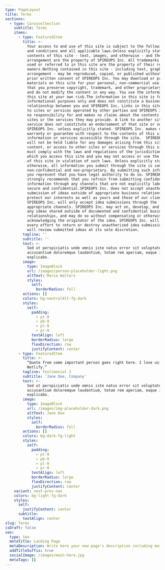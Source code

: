 ```yaml
---
type: PageLayout
title: Terms
sections:
  - type: CarouselSection
    subtitle: Terms
    items:
      - type: FeaturedItem
        title: >-
          Your access to and use of this site is subject to the following terms
          and conditions and all applicable laws.Unless explicitly stated, all
          contents of this site - text, images, and otherwise - and their
          arrangement are the property of SPIREOPS Inc. All trademarks and logos
          used or referred to in this site are the property of their respective
          owners.Nothing contained in this site - including text, graphics, and
          arrangement - may be reproduced, copied, or published without the
          prior written consent of SPIREOPS Inc. You may download or print the
          materials on this site for your personal, non-commercial use, provided
          that you preserve copyright, trademark, and other proprietary notices
          and do not modify the content in any way. You use the information on
          this site at your own risk.The information in this site is for
          informational purposes only and does not constitute a business
          relationship between you and SPIREOPS Inc. Links in this site may lead
          to sites or services operated by other parties and SPIREOPS Inc. takes
          no responsibility for and makes no claims about the contents of those
          sites or the services they may provide. A link to another site or
          service does not constitute an endorsement of that site or service by
          SPIREOPS Inc. unless explicitly stated. SPIREOPS Inc. makes no
          warranty or guarantee with respect to the contents of this site or any
          information or services accessible through the site.  SPIREOPS Inc.
          will not be held liable for any damages arising from this site, its
          content, or access to other sites or services through this site.You
          must comply with the laws and regulations of the jurisdiction from
          which you access this site and you may not access or use the content
          of this site in violation of such laws. Unless explicitly stated
          otherwise, all information you submit through the site is considered
          non-confidential and non-proprietary. By submitting such information,
          you represent that you have legal authority to do so. SPIREOPS Inc.
          strongly recommends that you refrain from submitting confidential
          information through any channels that are not explicitly labeled
          secure and confidential.SPIREOPS Inc. does not accept unauthorized
          submission of ideas outside of appropriate business relationships. To
          protect our interests as well as yours and those of our clients,
          SPIREOPS Inc. will only accept idea submissions through the
          appropriate channels. SPIREOPS Inc. may act on, develop, and publish
          any ideas shared outside of documented and confidential business
          relationships, and may do so without compensating or otherwise
          acknowledging the originator of the idea. SPIREOPS Inc. will make
          every effort to return or destroy unauthorized idea submissions but
          will review submitted ideas at its sole discretion.
        tagline: ''
        subtitle: ''
        text: >-
          Sed ut perspiciatis unde omnis iste natus error sit voluptatem
          accusantium doloremque laudantium, totam rem aperiam, eaque ipsa quae.
          explicabo.
        image:
          type: ImageBlock
          url: /images/person-placeholder-light.png
          altText: Maria Walters
          styles:
            self:
              borderRadius: full
        actions: []
        colors: bg-neutralAlt-fg-dark
        styles:
          self:
            padding:
              - pt-9
              - pb-9
              - pl-9
              - pr-9
            textAlign: left
            borderRadius: large
            flexDirection: row
            justifyContent: center
      - type: FeaturedItem
        title: >-
          “Quote from some important person goes right here. I love using
          Netlify.”
        tagline: Testimonial 2
        subtitle: 'Jane Doe, Company'
        text: >-
          Sed ut perspiciatis unde omnis iste natus error sit voluptatem
          accusantium doloremque laudantium, totam rem aperiam, eaque ipsa quae.
          explicabo.
        image:
          type: ImageBlock
          url: /images/img-placeholder-dark.png
          altText: Jane Doe
          styles:
            self:
              borderRadius: full
        actions: []
        colors: bg-dark-fg-light
        styles:
          self:
            padding:
              - pt-9
              - pb-9
              - pl-9
              - pr-9
            textAlign: left
            borderRadius: large
            flexDirection: row
            justifyContent: center
    variant: next-prev-nav
    colors: bg-light-fg-dark
    styles:
      self:
        justifyContent: center
      subtitle:
        textAlign: center
slug: Terms
isDraft: false
seo:
  type: Seo
  metaTitle: Landing Page
  metaDescription: Write here your new page's description including most relevant keywords.
  addTitleSuffix: true
  socialImage: /images/main-hero.jpg
  metaTags: []
---
```

